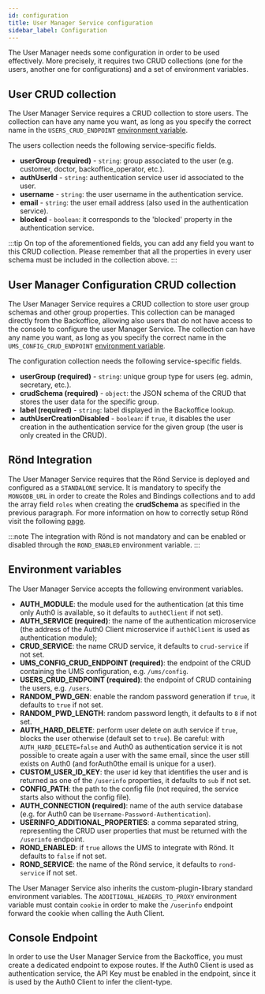 ```yaml
---
id: configuration
title: User Manager Service configuration
sidebar_label: Configuration
---
```

The User Manager needs some configuration in order to be used effectively.
More precisely, it requires two CRUD collections (one for the users, another one for configurations)
and a set of environment variables.

## User CRUD collection

The User Manager Service requires a CRUD collection to store users.
The collection can have any name you want, as long as you specify the correct name in the 
`USERS_CRUD_ENDPOINT` [environment variable](#environment-variables).

The users collection needs the following service-specific fields.

- **userGroup (required)** - `string`: group associated to the user (e.g. customer, doctor, backoffice_operator, etc.).
- **authUserId** - `string`: authentication service user id associated to the user.
- **username** - `string`: the user username in the authentication service.
- **email** - `string`: the user email address (also used in the authentication service).
- **blocked** - `boolean`: it corresponds to the 'blocked' property in the authentication service.

:::tip
On top of the aforementioned fields, you can add any field you want to this CRUD collection.
Please remember that all the properties in every user schema must be included in the collection above.
:::

## User Manager Configuration CRUD collection

The User Manager Service requires a CRUD collection to store user group schemas and other group properties.
This collection can be managed directly from the Backoffice, allowing also users that do not have access to the console
to configure the user Manager Service.
The collection can have any name you want, as long as you specify the correct name in the
`UMS_CONFIG_CRUD_ENDPOINT` [environment variable](#environment-variables).

The configuration collection needs the following service-specific fields.

- **userGroup (required)** - `string`: unique group type for users (eg. admin, secretary, etc.).
- **crudSchema (required)** - `object`: the JSON schema of the CRUD that stores the user data for the specific group.
- **label (required)** - `string`: label displayed in the Backoffice lookup.
- **authUserCreationDisabled** - `boolean`: if `true`, it disables the user creation in the authentication service for the given group (the user is only created in the CRUD).

## Rönd Integration

The User Manager Service requires that the Rönd Service is deployed and configured as a `STANDALONE` service.
It is mandatory to specify the `MONGODB_URL` in order to create the Roles and Bindings collections and to add the array field `roles` when creating the **crudSchema** as specified in the previous paragraph. 
For more information on how to correctly setup Rönd visit the following [page](https://rond-authz.io/docs/configuration).

:::note
The integration with Rönd is not mandatory and can be enabled or disabled through the `ROND_ENABLED` environment variable.
:::

## Environment variables

The User Manager Service accepts the following environment variables.

- **AUTH_MODULE**: the module used for the authentication (at this time only Auth0 is available, so it defaults to `auth0Client` if not set).
- **AUTH_SERVICE (required)**: the name of the authentication microservice (the address of the Auth0 Client microservice if `auth0Client` is used as authentication module);
- **CRUD_SERVICE**: the name CRUD service, it defaults to `crud-service` if not set.
- **UMS_CONFIG_CRUD_ENDPOINT (required)**: the endpoint of the CRUD containing the UMS configuration, e.g. `/ums/config`.
- **USERS_CRUD_ENDPOINT (required)**: the endpoint of CRUD containing the users, e.g. `/users`.
- **RANDOM_PWD_GEN**: enable the random password generation if `true`, it defaults to `true` if not set.
- **RANDOM_PWD_LENGTH**: random password length, it defaults to `8` if not set.
- **AUTH_HARD_DELETE**: perform user delete on auth service if `true`, blocks the user otherwise (default set to `true`).
  Be careful: with `AUTH_HARD_DELETE=false` and Auth0 as authentication service it is not possible to create again a
  user with the same email, since the user still exists on Auth0 (and forAuth0the email is unique for a user).
- **CUSTOM_USER_ID_KEY**: the user id key that identifies the user and is returned as one of the `/userinfo`
  properties, it defaults to `sub` if not set.
- **CONFIG_PATH**: the path to the config file (not required, the service starts also without the config file).
- **AUTH_CONNECTION (required)**: name of the auth service database (e.g. for Auth0 can be `Username-Password-Authentication`).
- **USERINFO_ADDITIONAL_PROPERTIES**: a comma separated string, representing the CRUD user properties that must be returned with the
  `/userinfo` endpoint.
- **ROND_ENABLED**: if `true` allows the UMS to integrate with Rönd. It defaults to `false` if not set.
- **ROND_SERVICE**: the name of the Rönd service, it defaults to `rond-service` if not set.

The User Manager Service also inherits the custom-plugin-library standard environment variables.
The `ADDITIONAL_HEADERS_TO_PROXY` environment variable must contain `cookie` in order to make the `/userinfo`
endpoint forward the cookie when calling the Auth Client.

## Console Endpoint

In order to use the User Manager Service from the Backoffice, you must create a dedicated endpoint to expose routes.
If the Auth0 Client is used as authentication service, the API Key must be enabled in the endpoint,
since it is used by the Auth0 Client to infer the client-type.
